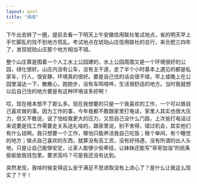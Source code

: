 ```yaml
---
layout: post
title: "偶感"
---
```


下午出去转了一圈，提前去看一下明天上午安徽信用联社笔试地点，省的明天早上手忙脚乱的找不到地方慌乱。考试地点在琥珀山庄信用联社的总行，来合肥三四年了，发现琥珀山庄那个地方相当不错。

整个山庄算是围着一个人工水上公园建的，水上公园周围又是一个环境很好的公园，绿化很好。山庄内没有公车，没有主干道，走了半个小时基本上遇见的都是私家车，行人，很安静，环境真的很好。要是自己住的话会很不错，早上或晚上在公园里溜达一下，散散心，跑跑步，没有车鸣喧哗，生活很舒适的地方。当时我就想以后自己住的地方要是有这种环境该多好啊！

哎，现在根本想不了那么多。现在我想要的只是一个我喜欢的工作，一个可以做自己喜欢做的事。因为工作的事，今年我都不敢跟家里打电话，家里人其实也很大压力，但又不敢说，说了怕给我更大的压力，又怨自己没什么门路，上次爸打电话过来说要是找工作需要走关系送礼啥的，跟家里说，别不舍得，错过机会，其实他们有什么钱啊。我只想要一个工作，哪怕只能养活我自己吃饭；租个单间，有个睡觉的地方；做点自己喜欢的东西，就算没有高工资，没有好待遇，没有所谓的出人头地，只是让自己能够安定，让家人能够少些牵挂，让妹妹还能写“哥哥加油”的纸条偷偷放我钱包里。要求高吗？可是我还没有达到。

突然发现，我啥时候变得这么安于满足不思进取没有上进心了？是什么让我这么现实了？干！

